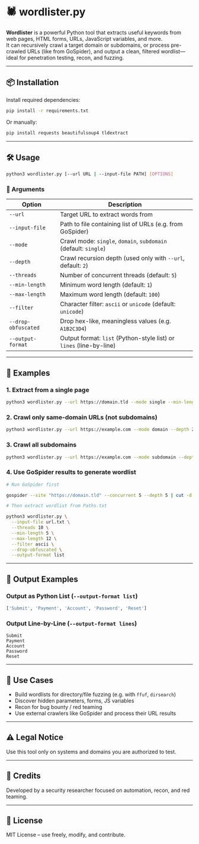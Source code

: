# 🕷️ wordlister.py

**Wordlister** is a powerful Python tool that extracts useful keywords from web pages, HTML forms, URLs, JavaScript variables, and more.  
It can recursively crawl a target domain or subdomains, or process pre-crawled URLs (like from GoSpider), and output a clean, filtered wordlist—ideal for penetration testing, recon, and fuzzing.

---

## 📦 Installation

Install required dependencies:

```bash
pip install -r requirements.txt
```

Or manually:

```bash
pip install requests beautifulsoup4 tldextract
```

---

## 🛠 Usage

```bash
python3 wordlister.py [--url URL | --input-file PATH] [OPTIONS]
```

### 🔧 Arguments

| Option                   | Description                                                                 |
|--------------------------|-----------------------------------------------------------------------------|
| `--url`                  | Target URL to extract words from                                            |
| `--input-file`           | Path to file containing list of URLs (e.g. from GoSpider)                   |
| `--mode`                 | Crawl mode: `single`, `domain`, `subdomain` (default: `single`)             |
| `--depth`                | Crawl recursion depth (used only with `--url`, default: `2`)                |
| `--threads`              | Number of concurrent threads (default: `5`)                                 |
| `--min-length`           | Minimum word length (default: `1`)                                          |
| `--max-length`           | Maximum word length (default: `100`)                                        |
| `--filter`               | Character filter: `ascii` or `unicode` (default: `unicode`)                 |
| `--drop-obfuscated`      | Drop hex-like, meaningless values (e.g. `A1B2C3D4`)                          |
| `--output-format`        | Output format: `list` (Python-style list) or `lines` (line-by-line)         |

---

## 🧚 Examples

### 1. Extract from a single page

```bash
python3 wordlister.py --url https://domain.tld --mode single --min-length 5 --max-length 12 --filter ascii --drop-obfuscated --output-format list```
```

### 2. Crawl only same-domain URLs (not subdomains)

```bash
python3 wordlister.py --url https://example.com --mode domain --depth 2 --threads 5
```

### 3. Crawl all subdomains

```bash
python3 wordlister.py --url https://example.com --mode subdomain --depth 2 --threads 5
```

### 4. Use GoSpider results to generate wordlist

```bash
# Run GoSpider first

gospider --site "https://domain.tld" --concurrent 5 --depth 5 | cut -d "-" -f 2|  grep sadadpsp | sort -u > url.txt

# Then extract wordlist from Paths.txt

python3 wordlister.py \
  --input-file url.txt \
  --threads 10 \
  --min-length 5 \
  --max-length 12 \
  --filter ascii \
  --drop-obfuscated \
  --output-format list
```

---

## 📂 Output Examples

### Output as Python List (`--output-format list`)

```python
['Submit', 'Payment', 'Account', 'Password', 'Reset']
```

### Output Line-by-Line (`--output-format lines`)

```
Submit
Payment
Account
Password
Reset
```

---

## 🔐 Use Cases

- Build wordlists for directory/file fuzzing (e.g. with `ffuf`, `dirsearch`)
- Discover hidden parameters, forms, JS variables
- Recon for bug bounty / red teaming
- Use external crawlers like GoSpider and process their URL results

---

## ⚠️ Legal Notice

Use this tool only on systems and domains you are authorized to test.

---

## 🧠 Credits

Developed by a security researcher focused on automation, recon, and red teaming.

---

## 📜 License

MIT License – use freely, modify, and contribute.

